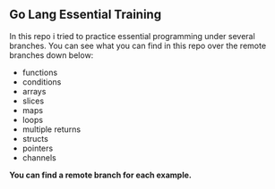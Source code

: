 ## Go Lang Essential Training

In this repo i tried to practice essential programming under several branches. You can see what you can find in this repo over the remote branches down below:

- functions
- conditions
- arrays
- slices
- maps
- loops
- multiple returns
- structs
- pointers
- channels

**You can find a remote branch for each example.**
